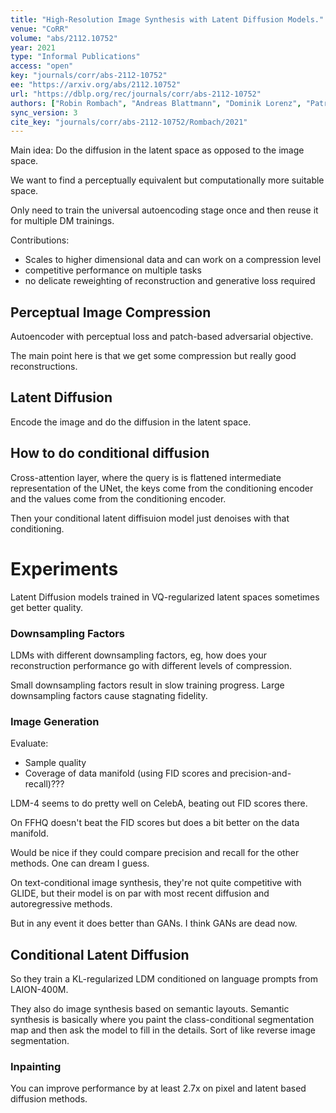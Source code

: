 ```yaml
---
title: "High-Resolution Image Synthesis with Latent Diffusion Models."
venue: "CoRR"
volume: "abs/2112.10752"
year: 2021
type: "Informal Publications"
access: "open"
key: "journals/corr/abs-2112-10752"
ee: "https://arxiv.org/abs/2112.10752"
url: "https://dblp.org/rec/journals/corr/abs-2112-10752"
authors: ["Robin Rombach", "Andreas Blattmann", "Dominik Lorenz", "Patrick Esser", "Bj\u00f6rn Ommer"]
sync_version: 3
cite_key: "journals/corr/abs-2112-10752/Rombach/2021"
---
```


Main idea: Do the diffusion in the latent space as opposed to the image space.

We want to find a perceptually equivalent but computationally more suitable space.

Only need to train the universal autoencoding stage once and then reuse it for multiple DM trainings.

Contributions:
 - Scales to higher dimensional data and can work on a compression level
 - competitive performance on multiple tasks
 - no delicate reweighting of reconstruction and generative loss required

## Perceptual Image Compression

Autoencoder with perceptual loss and patch-based adversarial objective.

The main point here is that we get some compression but really good reconstructions.

## Latent Diffusion

Encode the image and do the diffusion in the latent space.

## How to do conditional diffusion

Cross-attention layer, where the query is is flattened intermediate representation of the UNet, the keys come from the conditioning encoder and the values come from the conditioning encoder.

Then your conditional latent diffisuion model just denoises with that conditioning.

# Experiments

Latent Diffusion models trained in VQ-regularized latent spaces sometimes get better quality.

### Downsampling Factors

LDMs with different downsampling factors, eg, how does your reconstruction performance go with different levels of compression.

Small downsampling factors result in slow training progress. Large downsampling factors cause stagnating fidelity.

### Image Generation

Evaluate:
 - Sample quality
 - Coverage of data manifold (using FID scores and precision-and-recall)???

LDM-4 seems to do pretty well on CelebA, beating out FID scores there.

On FFHQ doesn't beat the FID scores but does a bit better on the data manifold.

Would be nice if they could compare precision and recall for the other methods. One can dream I guess.

On text-conditional image synthesis, they're not quite competitive with GLIDE, but their model is on par with most recent diffusion and autoregressive methods.

But in any event it does better than GANs. I think GANs are dead now.

## Conditional Latent Diffusion

So they train a KL-regularized LDM conditioned on language prompts from LAION-400M.

They also do image synthesis based on semantic layouts. Semantic synthesis is basically where you paint the class-conditional segmentation map and then ask the model to fill in the details. Sort of like reverse image segmentation.

### Inpainting

You can improve performance by at least 2.7x on pixel and latent based diffusion methods.
